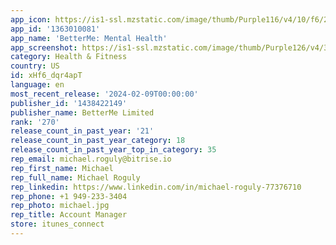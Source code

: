 ```yaml
---
app_icon: https://is1-ssl.mzstatic.com/image/thumb/Purple116/v4/10/f6/2f/10f62fae-0e8d-31ef-85cd-c642147395cd/AppIcon-0-0-1x_U007ephone-0-0-85-220.png/1024x1024bb.png
app_id: '1363010081'
app_name: 'BetterMe: Mental Health'
app_screenshot: https://is1-ssl.mzstatic.com/image/thumb/Purple126/v4/3a/df/73/3adf73e7-358b-77ee-9eb0-6a6bab104bd8/3651d765-ba8d-4178-8d93-94cc4b0f5fcd_2.png/1242x2688bb.png
category: Health & Fitness
country: US
id: xHf6_dqr4apT
language: en
most_recent_release: '2024-02-09T00:00:00'
publisher_id: '1438422149'
publisher_name: BetterMe Limited
rank: '270'
release_count_in_past_year: '21'
release_count_in_past_year_category: 18
release_count_in_past_year_top_in_category: 35
rep_email: michael.roguly@bitrise.io
rep_first_name: Michael
rep_full_name: Michael Roguly
rep_linkedin: https://www.linkedin.com/in/michael-roguly-77376710
rep_phone: +1 949-233-3404
rep_photo: michael.jpg
rep_title: Account Manager
store: itunes_connect
---
```

